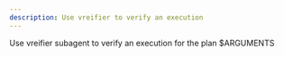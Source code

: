 ```yaml
---
description: Use vreifier to verify an execution
---
```


Use vreifier subagent to verify an execution for the plan $ARGUMENTS
